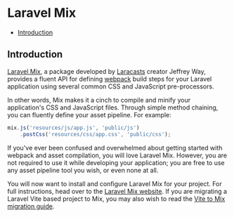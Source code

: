 # Laravel Mix

- [Introduction](#introduction)

<a name="introduction"></a>
## Introduction

[Laravel Mix](https://github.com/laravel-mix/laravel-mix), a package developed by [Laracasts](https://laracasts.com) creator Jeffrey Way, provides a fluent API for defining [webpack](https://webpack.js.org) build steps for your Laravel application using several common CSS and JavaScript pre-processors.

In other words, Mix makes it a cinch to compile and minify your application's CSS and JavaScript files. Through simple method chaining, you can fluently define your asset pipeline. For example:

```js
mix.js('resources/js/app.js', 'public/js')
    .postCss('resources/css/app.css', 'public/css');
```

If you've ever been confused and overwhelmed about getting started with webpack and asset compilation, you will love Laravel Mix. However, you are not required to use it while developing your application; you are free to use any asset pipeline tool you wish, or even none at all.

You will now want to install and configure Laravel Mix for your project. For full instructions, head over to the [Laravel Mix website](https://laravel-mix.com/). If you are migrating a Laravel Vite based project to Mix, you may also wish to read the [Vite to Mix migration guide](https://github.com/laravel/vite-plugin/blob/main/UPGRADE.md#migrating-from-vite-to-laravel-mix).
